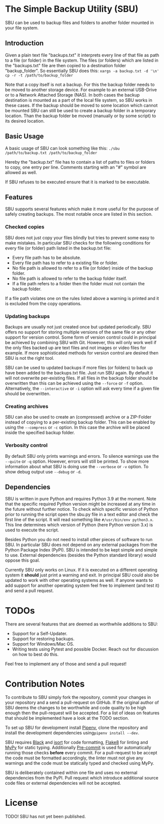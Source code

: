 # The Simple Backup Utility (SBU)
SBU can be used to backup files and folders to another folder mounted in your
file system.

## Introduction
Given a plain text file "backups.txt" it interprets every line of that file as
path to a file (or folder) in the file system.  The files (or folders) which
are listed in the "backups.txt" file are then copied to a destination folder
"backup_folder".  So essentially SBU does this:
`xargs -a backup.txt -d '\n' cp -r -t /path/to/backup_folder`

Note that a copy itself is not a backup.  For this the backup folder needs to
be moved to another storage device.  For example to an external USB-Drive or to
a Network Attached Storage (NAS).  In both cases the backup destination is
mounted as a part of the local file system, so SBU works in these cases.  If
the backup should be moved to some location which cannot be mounted SBU can
still be used to create a backup folder in a temporary location.  Than the
backup folder be moved (manually or by some script) to its desired location.

## Basic Usage
A basic usage of SBU can look something like this:
`./sbu /path/to/backup.txt /path/to/backup_folder`

Hereby the "backup.txt" file has to contain a list of paths to files or folders
to copy, one entry per line.  Comments starting with an "#" symbol are allowed
as well.

If SBU refuses to be executed ensure that it is marked to be executable.

## Features
SBU supports several features which make it more useful for the purpose of
safely creating backups.  The most notable once are listed in this section.

### Checked copies
SBU does not just copy your files blindly but tries to prevent some easy to
make mistakes.  In particular SBU checks for the following conditions for every
file (or folder) path listed in the backup.txt file:
- Every file path has to be absolute.
- Every file path has to refer to a existing file or folder.
- No file path is allowed to refer to a file (or folder) inside of the backup
  folder.
- No file path is allowed to refer to the backup folder itself.
- If a file path refers to a folder then the folder must not contain the
  backup folder.

If a file path violates one on the rules listed above a warning is printed and
it is excluded from the copy operations.

### Updating backups
Backups are usually not just created once but updated periodically.  SBU offers
no support for storing multiple versions of the same file or any other support
for version control. Some form of version control could in principal be 
achieved by combining SBU with Git. However, this will only work well if the
only files backed up are text files and not images or video files for example.
If more sophisticated methods for version control are desired then SBU is not
the right tool.

SBU can be used to updated backups if more files (or folders) to back up have
been added to the backups.txt file. Just run SBU again.  By default it will not
overwrite per-existing files. If all files in the backup folder should be 
overwritten than this can be achieved using the `--force` or `-f` option.
Alternatively, the `--interactive` or `-i` option will ask every time if a 
given file should be overwritten.

### Creating archives
SBU can also be used to create an (compressed) archive or a ZIP-Folder instead
of copying to a per-existing backup folder. This can be enabled by using the
`--compress` or `-c` option.  In this case the archive will be placed inside
the specified backup folder.

### Verbosity control
By default SBU only prints warnings and errors.  To silence warnings use the
`--quite` or `-q` option. However, errors will still be printed. To show more
information about what SBU is doing use the `--verbose` or `-v` option.  To
show debug output use `--debug` or `-d`.

## Dependencies
SBU is written in pure Python and requires Python 3.9 at the moment.  Note that
the specific required Python version might be increased at any time in the
future without further notice.  To check which specific version of Python prior
to running the script open the sbu.py file in a text editor and check the first
line of the script. It will read something like `#/usr/bin/env python3.x`.
This line determines which version of Python (here Python version 3.x) is used
to execute the script.

Besides Python you do not need to install other pieces of software to run SBU.
In particular SBU does not depend on any external packages from the Python
Package Index (PyPI).  SBU is intended to be kept simple and simple to use.
External dependencies (besides the Python standard library) would oppose this
goal.

Currently SBU only works on Linux. If it is executed on a different operating
system it **should** just print a warning and exit.  In principal SBU could
also be updated to work with other operating systems as well.  If anyone wants
to add support for another operating system feel free to implement
(and test it) and send a pull request.

# TODOs
There are several features that are deemed as worthwhile additions to SBU:
- Support for a Self-Updater.
- Support for restoring backups.
- Support for Windows/Mac OS.
- Writing tests using Pytest and possible Docker. Reach out for discussion on
  how to best do this.

Feel free to implement any of those and send a pull request!

# Contribution Notes
To contribute to SBU simply fork the repository, commit your changes in your
repository and a send a pull-request on GitHub.  If the original author of SBU
deems the changes to be worthwhile and code quality to be high enough then the
pull-request will be accepted. For a list of ideas on features that should be
implemented have a look at the TODO section.

To set up SBU for development install
[Pipenv](https://pipenv.pypa.io/en/latest/ "Pipenv"), clone the repository and
install the development dependencies using`pipenv install --dev`.

SBU requires [Black](https://pypi.org/project/black/ "Black") and
[isort](https://pypi.org/project/isort/ "isort") for code formatting,
[Flake8](https://pypi.org/project/flake8/ "Flake8") for linting and
[MyPy](https://pypi.org/project/mypy/ "MyPy") for static typing.
Additionally [Pre-commit](https://pypi.org/project/pre-commit/ "Pre-commit") is
used for automatically running those checks **before** every commit.  For a 
pull-request to be accept the code must be formatted accordingly, the linter 
must not give any warnings and the code must be statically typed and checked
using MyPy.

SBU is deliberately contained within one file and uses no external dependencies
from the PyPI.  Pull request which introduce additional source code files or
external dependencies will not be accepted.

# License
TODO! SBU has not yet been published.
